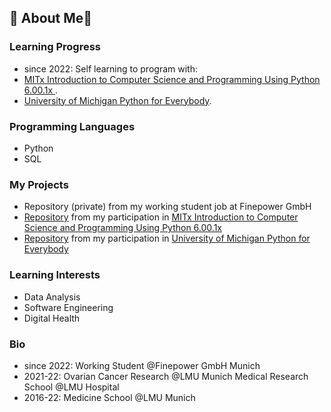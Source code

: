 ## 🌱 About Me🔬

### Learning Progress

* since 2022: Self learning to program with:
* [MITx Introduction to Computer Science and Programming Using Python 6.00.1x ](https://www.edx.org/course/introduction-to-computer-science-and-programming-7).
* [University of Michigan Python for Everybody](https://www.coursera.org/specializations/python).


### Programming Languages 
* Python 
* SQL 

### My Projects
* Repository (private) from my working student job at Finepower GmbH
* [Repository](https://github.com/Karoline0097/Introduction-to-Computer-Science-and-Programming-Using-Python) from my participation in [MITx Introduction to Computer Science and Programming Using Python 6.00.1x ](https://www.edx.org/course/introduction-to-computer-science-and-programming-7)
* [Repository](https://github.com/Karoline0097/University-of-Michigan-Python-for-Everybody) from my participation in [University of Michigan Python for Everybody](https://www.coursera.org/specializations/python)

### Learning Interests
* Data Analysis
* Software Engineering
* Digital Health

### Bio
* since 2022: Working Student @Finepower GmbH Munich
* 2021-22: Ovarian Cancer Research @LMU Munich Medical Research School @LMU Hospital
* 2016-22: Medicine School @LMU Munich








<!---
Karoline0097/Karoline0097 is a ✨ special ✨ repository because its `README.md` (this file) appears on your GitHub profile.
You can click the Preview link to take a look at your changes.
--->
